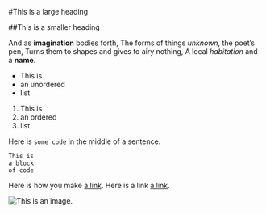 #This is a large heading

##This is a smaller heading

And as **imagination** bodies forth, 
The forms of things *unknown*, the poet’s pen, 
Turns them to shapes and gives to airy nothing,
A local *habitation* and a **name**.

- This is 
- an unordered 
- list 

1. This is 
2. an ordered 
3. list 

Here is `some code` in the middle of a sentence. 
``` 
This is 
a block 
of code 
``` 
Here is how you make [a link](https://www.wikipedia.org/).
Here is a link [a link](https://www.google.com/).

![This is an image.](https://github.com/yihui/xaringan/releases/download/v0.0.2/karl-moustache.jpg)
